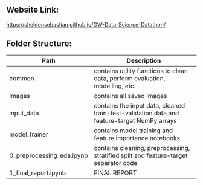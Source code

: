 ## Website Link: 

https://sheldonsebastian.github.io/GW-Data-Science-Datathon/

## Folder Structure:

| Path | Description | 
|------|-------------|
| common | contains utility functions to clean data, perform evaluation, modelling, etc. |
| images | contains all saved images |
| input_data | contains the input data, cleaned train-test-validation data and feature-target NumPy arrays |
| model_trainer | contains model training and feature importance notebooks |
| 0_preprocessing_eda.ipynb | contains cleaning, preprocessing, stratified split and feature-target separator code |
| 1_final_report.ipynb | FINAL REPORT |
